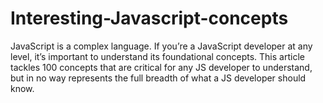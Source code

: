 # Interesting-Javascript-concepts

JavaScript is a complex language. If you’re a JavaScript developer at any level, it’s important to understand its foundational concepts. 
This article tackles 100 concepts that are critical for any JS developer to understand, but in no way represents the full breadth of what a JS developer should know.

